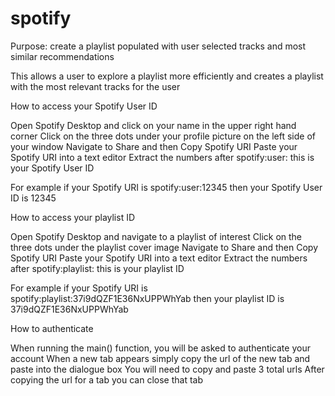 # spotify
Purpose: create a playlist populated with user selected tracks and most similar recommendations

This allows a user to explore a playlist more efficiently and creates a playlist with the most relevant tracks for the user

How to access your Spotify User ID
  
  Open Spotify Desktop and click on your name in the upper right hand corner
  Click on the three dots under your profile picture on the left side of your window
  Navigate to Share and then Copy Spotify URI
  Paste your Spotify URI into a text editor
  Extract the numbers after spotify:user: this is your Spotify User ID
  
  For example if your Spotify URI is spotify:user:12345 then your Spotify User ID is 12345
  
How to access your playlist ID
  
  Open Spotify Desktop and navigate to a playlist of interest
  Click on the three dots under the playlist cover image
  Navigate to Share and then Copy Spotify URI
  Paste your Spotify URI into a text editor
  Extract the numbers after spotify:playlist: this is your playlist ID

  For example if your Spotify URI is spotify:playlist:37i9dQZF1E36NxUPPWhYab then your playlist ID is 37i9dQZF1E36NxUPPWhYab

How to authenticate

  When running the main() function, you will be asked to authenticate your account
  When a new tab appears simply copy the url of the new tab and paste into the dialogue box 
  You will need to copy and paste 3 total urls 
  After copying the url for a tab you can close that tab
